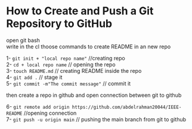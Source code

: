 # How to Create and Push a Git Repository to GitHub

open git bash  
write in the cl thoose commands to create README in an new repo  

1- `git init + "local repo name"` //creating repo  
2- `cd + local repo name`       // opening the repo  
3- `touch README.md`            // creating README inside the repo  
4- `git add .`                  // stage it  
5- `git commit -m"The commit message"`   // commit it  

then create a repo in github and open connection between git to github  

6- `git remote add origin https://github.com/abdelrahman20044/IEEE-README`   //opening connection  
7- `git push -u origin main`   // pushing the main branch from git to github  
